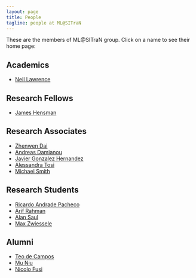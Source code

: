 ```yaml
---
layout: page
title: People
tagline: people at ML@SITraN
---
```


These are the members of ML@SITraN group. Click on a name to see their
home page:

## Academics
- [Neil Lawrence](http://inverseprobability.com/)

## Research Fellows

- [James Hensman](http://staffwww.dcs.shef.ac.uk/people/J.Hensman/)
                                                                              
## Research Associates
                              
- [Zhenwen Dai](http://www.dcs.shef.ac.uk/cgi-bin/makeperson?Z.Dai)
- [Andreas Damianou](http://staffwww.dcs.sheffield.ac.uk/people/A.Damianou/index.html)
- [Javier Gonzalez Hernandez](http://javiergonzalezh.github.io/)
- [Alessandra Tosi](http://www.cs.upc.edu/~atosi/)
- [Michael Smith](http://www.michaeltsmith.org.uk/)

## Research Students

- [Ricardo Andrade Pacheco](http://www.dcs.shef.ac.uk/cgi-bin/makeperson?R.Andrade_Pacheco)
- [Arif Rahman](http://www.dcs.shef.ac.uk/cgi-bin/makeperson?M.Rahman)
- [Alan Saul](http://www.alansaul.com/)
- [Max Zwiessele](http://staffwww.dcs.sheffield.ac.uk/people/M.Zwiessele/)


## Alumni

- [Teo de Campos](http://www.dcs.shef.ac.uk/cgi-bin/makeperson?T.deCampos)
- [Mu Niu](http://www.dcs.shef.ac.uk/cgi-bin/makeperson?M.Niu)
- [Nicolo Fusi](http://nicolofusi.com/)
